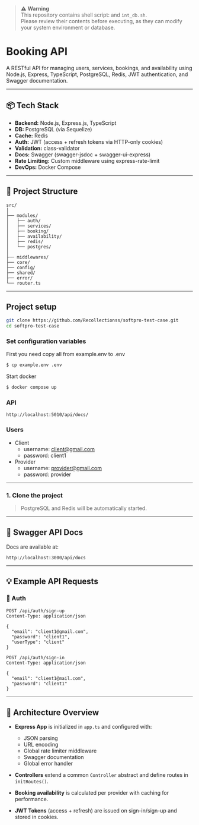 > ⚠️ **Warning**  
> This repository contains shell script:  and `int_db.sh`.  
> Please review their contents before executing, as they can modify your system environment or database.


# Booking API

A RESTful API for managing users, services, bookings, and availability using Node.js, Express, TypeScript, PostgreSQL, Redis, JWT authentication, and Swagger documentation.

---

## 📦 Tech Stack

* **Backend:** Node.js, Express.js, TypeScript
* **DB:** PostgreSQL (via Sequelize)
* **Cache:** Redis
* **Auth:** JWT (access + refresh tokens via HTTP-only cookies)
* **Validation:** class-validator
* **Docs:** Swagger (swagger-jsdoc + swagger-ui-express)
* **Rate Limiting:** Custom middleware using express-rate-limit
* **DevOps:** Docker Compose

---

## 📂 Project Structure

```
src/
│
├── modules/
│   ├── auth/
│   ├── services/
│   ├── booking/
│   ├── availability/
│   ├── redis/
│   └── postgres/
│
├── middlewares/
├── core/
├── config/
├── shared/
├── error/
└── router.ts
```

---

## Project setup

```bash
git clone https://github.com/Recollectionss/softpro-test-case.git
cd softpro-test-case
```

### Set configuration variables
First you need copy all from example.env to .env

```bash
$ cp example.env .env
```


Start docker
```bash
$ docker compose up
```


### API
```url
http://localhost:5010/api/docs/
```

### Users
- Client
  - username: client@gmail.com
  - password: client1
- Provider
  - username: provider@gmail.com
  - password: provider

---
### 1. Clone the project


> PostgreSQL and Redis will be automatically started.

---

## 📘 Swagger API Docs

Docs are available at:

```
http://localhost:3000/api/docs
```

---

## 💡 Example API Requests

### 🔐 Auth

```http
POST /api/auth/sign-up
Content-Type: application/json

{
  "email": "client1@gmail.com",
  "password": "client1",
  "userType": "client"
}
```

```http
POST /api/auth/sign-in
Content-Type: application/json

{
  "email": "client1@mail.com",
  "password": "client1"
}
```
---

## 🧠 Architecture Overview

* **Express App** is initialized in `app.ts` and configured with:

  * JSON parsing
  * URL encoding
  * Global rate limiter middleware
  * Swagger documentation
  * Global error handler

* **Controllers** extend a common `Controller` abstract and define routes in `initRoutes()`.

* **Booking availability** is calculated per provider with caching for performance.

* **JWT Tokens** (access + refresh) are issued on sign-in/sign-up and stored in cookies.